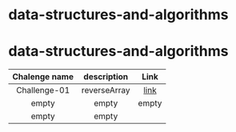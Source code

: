 # data-structures-and-algorithms

# data-structures-and-algorithms


| Chalenge name 	| description 	| Link 	|   	
|:-------------:	|:-----------:	|:----:	|	
|    Challenge-01           	|  reverseArray       |     [ link](https://github.com/Mohd-saqr/data-structures-and-algorithms/tree/main/Java/Challenge-01)   	|   		
|        empty       	|       empty      	|   empty   	|   	
|          empty     	|empty|      	|   	empty
